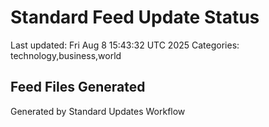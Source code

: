 # Standard Feed Update Status
Last updated: Fri Aug  8 15:43:32 UTC 2025
Categories: technology,business,world

## Feed Files Generated

Generated by Standard Updates Workflow
